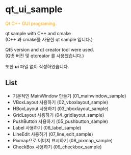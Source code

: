 # qt_ui_sample

<mark style="background-color: white; color: orange;">Qt C++ GUI programing.</mark>

qt sample with C++ and cmake   
(C++ 과 cmake를 사용한 qt sample 입니다.)

Qt5 version and qt creator tool were used.   
(Qt5 버전 및 qtcreator 를 사용했습니다.)

또한 **ui** 파일 없이 작성하였습니다.

## List

* 기본적인 MainWindow 만들기 (01_mainwindow_sample)
* VBoxLayout 사용하기 (02_vboxlayout_sample)
* HBoxLayout 사용하기 (03_hboxlayout_sample)
* GridLayout 사용하기 (04_gridlayout_sample)
* PushButton 사용하기 (05_pushbutton_sample)
* Label 사용하기 (06_label_sample)
* LineEdit 사용하기 (07_line_edit_sample)
* Pixmap으로 이미지 표시하기 (08_pixmap_sample)
* CheckBox 사용하기 (09_checkbox_sample)